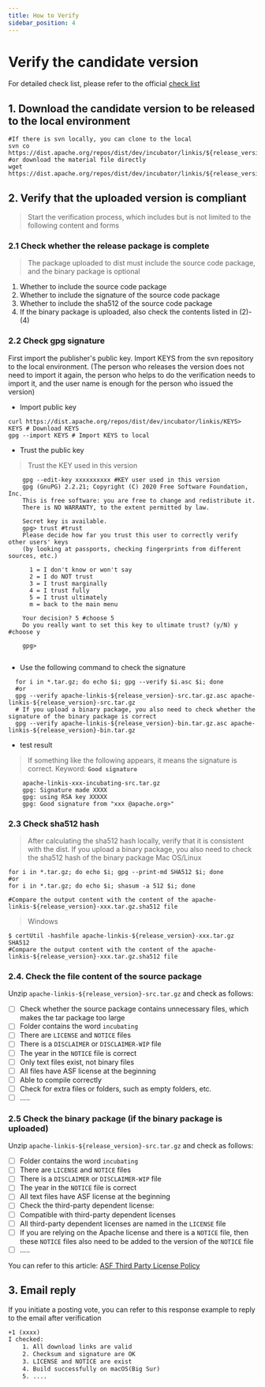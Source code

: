 ```yaml
---
title: How to Verify
sidebar_position: 4
---
```


# Verify the candidate version

For detailed check list, please refer to the official [check list](https://cwiki.apache.org/confluence/display/INCUBATOR/Incubator+Release+Checklist)

## 1. Download the candidate version to be released to the local environment
```shell
#If there is svn locally, you can clone to the local
svn co https://dist.apache.org/repos/dist/dev/incubator/linkis/${release_version}-${rc_version}/
#or download the material file directly
wget https://dist.apache.org/repos/dist/dev/incubator/linkis/${release_version}-${rc_version}/xxx.xxx

```
## 2. Verify that the uploaded version is compliant
> Start the verification process, which includes but is not limited to the following content and forms

### 2.1 Check whether the release package is complete
> The package uploaded to dist must include the source code package, and the binary package is optional

1. Whether to include the source code package
2. Whether to include the signature of the source code package
3. Whether to include the sha512 of the source code package
4. If the binary package is uploaded, also check the contents listed in (2)-(4)

### 2.2 Check gpg signature
First import the publisher's public key. Import KEYS from the svn repository to the local environment. (The person who releases the version does not need to import it again, the person who helps to do the verification needs to import it, and the user name is enough for the person who issued the version)

- Import public key
```shell
curl https://dist.apache.org/repos/dist/dev/incubator/linkis/KEYS> KEYS # Download KEYS
gpg --import KEYS # Import KEYS to local
```
- Trust the public key
> Trust the KEY used in this version
```shell
    gpg --edit-key xxxxxxxxxx #KEY user used in this version
    gpg (GnuPG) 2.2.21; Copyright (C) 2020 Free Software Foundation, Inc.
    This is free software: you are free to change and redistribute it.
    There is NO WARRANTY, to the extent permitted by law.
    
    Secret key is available.
    gpg> trust #trust
    Please decide how far you trust this user to correctly verify other users' keys
    (by looking at passports, checking fingerprints from different sources, etc.)
    
      1 = I don't know or won't say
      2 = I do NOT trust
      3 = I trust marginally
      4 = I trust fully
      5 = I trust ultimately
      m = back to the main menu
    
    Your decision? 5 #choose 5
    Do you really want to set this key to ultimate trust? (y/N) y  #choose y
                                                                
    gpg>
         
```
- Use the following command to check the signature
```shell
  for i in *.tar.gz; do echo $i; gpg --verify $i.asc $i; done
  #or
  gpg --verify apache-linkis-${release_version}-src.tar.gz.asc apache-linkis-${release_version}-src.tar.gz
  # If you upload a binary package, you also need to check whether the signature of the binary package is correct
  gpg --verify apache-linkis-${release_version}-bin.tar.gz.asc apache-linkis-${release_version}-bin.tar.gz
```
- test result

> If something like the following appears, it means the signature is correct. Keyword: **`Good signature`**
```shell
    apache-linkis-xxx-incubating-src.tar.gz
    gpg: Signature made XXXX
    gpg: using RSA key XXXXX
    gpg: Good signature from "xxx @apache.org>"
```

### 2.3 Check sha512 hash
> After calculating the sha512 hash locally, verify that it is consistent with the dist. If you upload a binary package, you also need to check the sha512 hash of the binary package
> Mac OS/Linux

```shell
for i in *.tar.gz; do echo $i; gpg --print-md SHA512 $i; done
#or
for i in *.tar.gz; do echo $i; shasum -a 512 $i; done

#Compare the output content with the content of the apache-linkis-${release_version}-xxx.tar.gz.sha512 file

```


> Windows

```shell
$ certUtil -hashfile apache-linkis-${release_version}-xxx.tar.gz SHA512
#Compare the output content with the content of the apache-linkis-${release_version}-xxx.tar.gz.sha512 file
```


### 2.4. Check the file content of the source package

Unzip `apache-linkis-${release_version}-src.tar.gz` and check as follows:

- [ ] Check whether the source package contains unnecessary files, which makes the tar package too large
- [ ] Folder contains the word `incubating`
- [ ] There are `LICENSE` and `NOTICE` files
- [ ] There is a `DISCLAIMER` or `DISCLAIMER-WIP` file
- [ ] The year in the `NOTICE` file is correct
- [ ] Only text files exist, not binary files
- [ ] All files have ASF license at the beginning
- [ ] Able to compile correctly
- [ ] Check for extra files or folders, such as empty folders, etc.
- [ ] .....

### 2.5 Check the binary package (if the binary package is uploaded)
Unzip `apache-linkis-${release_version}-src.tar.gz` and check as follows:

- [ ] Folder contains the word `incubating`
- [ ] There are `LICENSE` and `NOTICE` files
- [ ] There is a `DISCLAIMER` or `DISCLAIMER-WIP` file
- [ ] The year in the `NOTICE` file is correct
- [ ] All text files have ASF license at the beginning
- [ ] Check the third-party dependent license:
- [ ] Compatible with third-party dependent licenses
- [ ] All third-party dependent licenses are named in the `LICENSE` file
- [ ] If you are relying on the Apache license and there is a `NOTICE` file, then these `NOTICE` files also need to be added to the version of the `NOTICE` file
- [ ] .....

 You can refer to this article: [ASF Third Party License Policy](https://apache.org/legal/resolved.html)
 
## 3. Email reply
If you initiate a posting vote, you can refer to this response example to reply to the email after verification

```html
+1 (xxxx)
I checked:
    1. All download links are valid
    2. Checksum and signature are OK
    3. LICENSE and NOTICE are exist
    4. Build successfully on macOS(Big Sur)
    5. ....
```